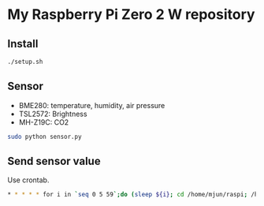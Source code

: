 # My Raspberry Pi Zero 2 W repository

## Install

```bash
./setup.sh
```

## Sensor

- BME280: temperature, humidity, air pressure
- TSL2572: Brightness
- MH-Z19C: CO2

```bash
sudo python sensor.py
```

## Send sensor value

Use crontab.

```bash
* * * * * for i in `seq 0 5 59`;do (sleep ${i}; cd /home/mjun/raspi; /home/mjun/.venv/bin/python cron.py)& done;
```
